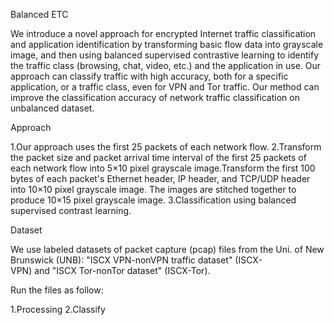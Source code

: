 Balanced ETC

We introduce a novel approach for encrypted Internet traffic classification and application identification by transforming basic flow data into grayscale image, and then using balanced supervised contrastive learning to identify the traffic class (browsing, chat, video, etc.) and the application in use. Our approach can classify traffic with high accuracy, both for a specific application, or a traffic class, even for VPN and Tor traffic. Our method can improve the classification accuracy of network traffic classification on unbalanced dataset.

Approach

1.Our approach uses the first 25 packets of each network flow.
2.Transform the packet size and packet arrival time interval of the first 25 packets of each network flow into 5×10 pixel grayscale image.Transform the first 100 bytes of each packet's Ethernet header, IP header, and TCP/UDP header into 10×10 pixel grayscale image. The images are stitched together to produce 10×15 pixel grayscale image.
3.Classification using balanced supervised contrast learning.

Dataset

We use labeled datasets of packet capture (pcap) files from the Uni. of New Brunswick (UNB): "ISCX VPN-nonVPN traffic dataset" (ISCX-VPN) and "ISCX Tor-nonTor dataset" (ISCX-Tor).

Run the files as follow:

1.Processing
2.Classify
